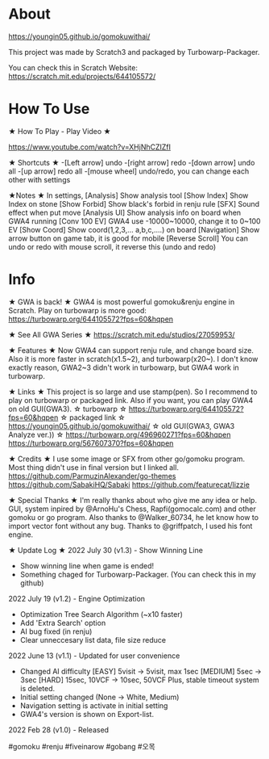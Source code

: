 # About
https://youngin05.github.io/gomokuwithai/

This project was made by Scratch3 and packaged by Turbowarp-Packager.

You can check this in Scratch Website: https://scratch.mit.edu/projects/644105572/

# How To Use

★ How To Play - Play Video ★

https://www.youtube.com/watch?v=XHjNhCZIZfI

★ Shortcuts ★
-[Left arrow] undo
-[right arrow] redo
-[down arrow] undo all
-[up arrow] redo all
-[mouse wheel] undo/redo, you can change each other with settings

★Notes ★
In settings,
[Analysis] Show analysis tool
[Show Index] Show Index on stone
[Show Forbid] Show black's forbid in renju rule
[SFX] Sound effect when put move
[Analysis UI] Show analysis info on board when GWA4 running
[Conv 100 EV] GWA4 use -10000~10000, change it to 0~100 EV
[Show Coord] Show coord(1,2,3,... a,b,c,....) on board
[Navigation] Show arrow button on game tab, it is good for mobile
[Reverse Scroll] You can undo or redo with mouse scroll, it reverse this (undo and redo)

# Info

★ GWA is back! ★
GWA4 is most powerful gomoku&renju engine in Scratch. Play on turbowarp is more good:
https://turbowarp.org/644105572?fps=60&hqpen

★ See All GWA Series ★
https://scratch.mit.edu/studios/27059953/

★ Features ★
Now GWA4 can support renju rule, and change board size. Also it is more faster in scratch(x1.5~2), and turbowarp(x20~). I don't know exactly reason, GWA2~3 didn't work in turbowarp, but GWA4 work in turbowarp.

★ Links ★
This project is so large and use stamp(pen). So I recommend to play on turbowarp or packaged link. Also if you want, you can play GWA4 on old GUI(GWA3).
☆ turbowarp ☆
https://turbowarp.org/644105572?fps=60&hqpen
☆ packaged link ☆
https://youngin05.github.io/gomokuwithai/
☆ old GUI(GWA3, GWA3 Analyze ver.)) ☆
https://turbowarp.org/496960271?fps=60&hqpen
https://turbowarp.org/567607370?fps=60&hqpen

★ Credits ★
I use some image or SFX from other go/gomoku program. Most thing didn't use in final version but I linked all.
https://github.com/ParmuzinAlexander/go-themes
https://github.com/SabakiHQ/Sabaki
https://github.com/featurecat/lizzie

★ Special Thanks ★
I'm really thanks about who give me any idea or help. GUI, system inpired by @ArnoHu's Chess, Rapfi(gomocalc.com) and other gomoku or go program. Also thanks to @Walker_60734, he let know how to import vector font without any bug. Thanks to @griffpatch, I used his font engine.

★ Update Log ★
2022 July 30 (v1.3) - Show Winning Line
- Show winning line when game is ended!
- Something chaged for Turbowarp-Packager. (You can check this in my github)

2022 July 19 (v1.2) - Engine Optimization
- Optimization Tree Search Algorithm (~x10 faster)
- Add 'Extra Search' option
- AI bug fixed (in renju)
- Clear unneccesary list data, file size reduce

2022 June 13 (v1.1) - Updated for user convenience
- Changed AI difficulty
[EASY] 5visit → 5visit, max 1sec
[MEDIUM] 5sec → 3sec
[HARD] 15sec, 10VCF → 10sec, 50VCF
Plus, stable timeout system is deleted.
- Initial setting changed (None → White, Medium)
- Navigation setting is activate in initial setting
- GWA4's version is shown on Export-list.

2022 Feb 28 (v1.0) - Released

#gomoku #renju #fiveinarow #gobang #오목

